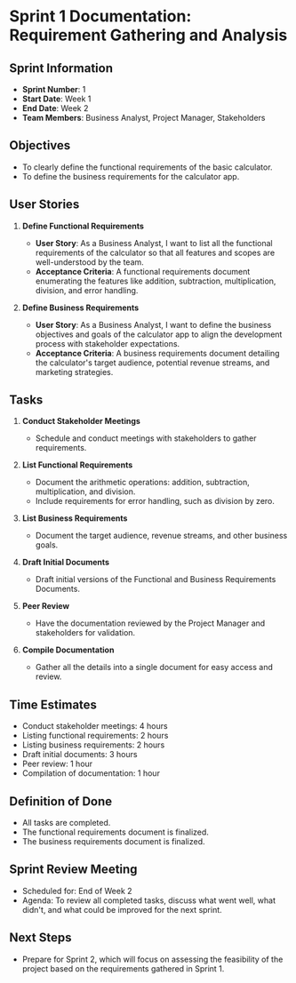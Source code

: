 
# Sprint 1 Documentation: Requirement Gathering and Analysis

## Sprint Information
- **Sprint Number**: 1
- **Start Date**: Week 1
- **End Date**: Week 2
- **Team Members**: Business Analyst, Project Manager, Stakeholders

## Objectives

- To clearly define the functional requirements of the basic calculator.
- To define the business requirements for the calculator app.

## User Stories

1. **Define Functional Requirements**
    - **User Story**: As a Business Analyst, I want to list all the functional requirements of the calculator so that all features and scopes are well-understood by the team.
    - **Acceptance Criteria**: A functional requirements document enumerating the features like addition, subtraction, multiplication, division, and error handling.

2. **Define Business Requirements**
    - **User Story**: As a Business Analyst, I want to define the business objectives and goals of the calculator app to align the development process with stakeholder expectations.
    - **Acceptance Criteria**: A business requirements document detailing the calculator's target audience, potential revenue streams, and marketing strategies.

## Tasks

1. **Conduct Stakeholder Meetings**
    - Schedule and conduct meetings with stakeholders to gather requirements.
  
2. **List Functional Requirements**
    - Document the arithmetic operations: addition, subtraction, multiplication, and division.
    - Include requirements for error handling, such as division by zero.

3. **List Business Requirements**
    - Document the target audience, revenue streams, and other business goals.

4. **Draft Initial Documents**
    - Draft initial versions of the Functional and Business Requirements Documents.
    
5. **Peer Review**
    - Have the documentation reviewed by the Project Manager and stakeholders for validation.

6. **Compile Documentation**
    - Gather all the details into a single document for easy access and review.

## Time Estimates

- Conduct stakeholder meetings: 4 hours
- Listing functional requirements: 2 hours
- Listing business requirements: 2 hours
- Draft initial documents: 3 hours
- Peer review: 1 hour
- Compilation of documentation: 1 hour

## Definition of Done

- All tasks are completed.
- The functional requirements document is finalized.
- The business requirements document is finalized.

## Sprint Review Meeting

- Scheduled for: End of Week 2
- Agenda: To review all completed tasks, discuss what went well, what didn't, and what could be improved for the next sprint.

## Next Steps

- Prepare for Sprint 2, which will focus on assessing the feasibility of the project based on the requirements gathered in Sprint 1.

